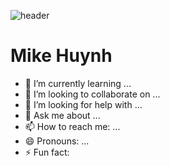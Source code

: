 ![header](https://capsule-render.vercel.app/api?type=shark&height=200&text=Hello&fontAlign=50&stroke=#0066ff&strokeWidth=2)
# Mike Huynh
 
- 🌱 I’m currently learning ...
- 👯 I’m looking to collaborate on ...
- 🤔 I’m looking for help with ...
- 💬 Ask me about ...
- 📫 How to reach me: ...
- 😄 Pronouns: ...
- ⚡ Fun fact:

